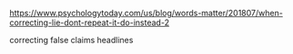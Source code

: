 https://www.psychologytoday.com/us/blog/words-matter/201807/when-correcting-lie-dont-repeat-it-do-instead-2

correcting false claims headlines
